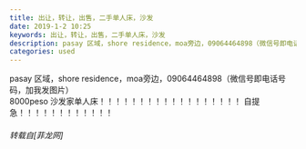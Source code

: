 ```yaml
---
title: 出让，转让，出售，二手单人床，沙发
date: 2019-1-2 10:25
keywords: 出让，转让，出售，二手单人床，沙发
description: pasay 区域，shore residence，moa旁边，09064464898（微信号即电话号码，加我发图片）8000peso 沙发家单人床！！！！！！！！！！！！！！！！！！ 自提 急！！！！！！！！！！！！
categories: used
---
```

<td class="t_f" id="postmessage_2601783">

pasay 区域，shore residence，moa旁边，09064464898（微信号即电话号码，加我发图片）<br/>
8000peso 沙发家单人床！！！！！！！！！！！！！！！！！！ 自提 急！！！！！！！！！！！！</td>
###### 转载自[菲龙网]